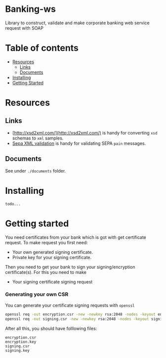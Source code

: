 # Banking-ws

Library to construct, validate and make corporate banking web service request with SOAP



Table of contents
=================
* [Resources](#resources)
    * [Links](#links)
    * [Documents](#documents)
* [Installing](#installing)
* [Getting Started](#getting-started)
    


Resources
============

Links
-----
* [http://xsd2xml.com/](http://xsd2xml.com/) is handy for converting `xsd` schemas to `xml` samples.  
* [Sepa XML validation](https://www.mobilefish.com/services/sepa_xml_validation/sepa_xml_validation.php) is handy for validating SEPA `pain` messages.

Documents
-----
See under `./documents` folder.



Installing
============

```shell script
todo...
```



Getting started
============
You need certificates from your bank which is got with get certificate request. 
To make request you first need: 

* Your own generated signing certificate.
* Private key for your signing certificate.

Then you need to get your bank to sign your signing/encryption certificate(s). For this you need to make

* Your signing certificate signing request

### Generating your own CSR

You can generate your certificate signing requests with `openssl`

```bash
openssl req -out encryption.csr -new -newkey rsa:2048 -nodes -keyout encryption.key
openssl req -out signing.csr -new -newkey rsa:2048 -nodes -keyout signing.key
```

After all this, you should have folllowing files:

```
encryption.csr
encryption.key
signing.csr
signing.key
```
